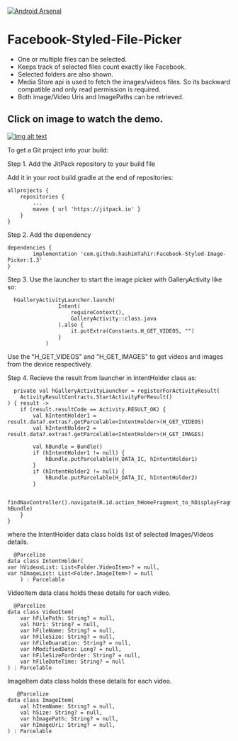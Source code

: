 
[![Android Arsenal]( https://img.shields.io/badge/Android%20Arsenal-Facebook--Styled--Image--Picker-green.svg?style=flat )]( https://android-arsenal.com/details/1/8383 )


# Facebook-Styled-File-Picker

- One or multiple files can be selected.
- Keeps track of selected files count exactly like Facebook.
- Selected folders are also shown.
- Media Store api is used to fetch the images/videos files. So its backward
  compatible and only read permission is required.
- Both image/Video Uris and ImagePaths can be retrieved.

## Click on image to watch the demo.
[![Img alt text](https://img.youtube.com/vi/4Q5ntomuck8/3.jpg)](https://www.youtube.com/watch?v=4Q5ntomuck8)



To get a Git project into your build:

Step 1. Add the JitPack repository to your build file

Add it in your root build.gradle at the end of repositories:

	allprojects {
		repositories {
			...
			maven { url 'https://jitpack.io' }
		}
	}

Step 2. Add the dependency

	dependencies {
	        implementation 'com.github.hashimTahir:Facebook-Styled-Image-Picker:1.3'
	}

Step 3. Use the launcher to start the image picker with GalleryActivity like so:

      hGalleryActivityLauncher.launch(
                    Intent(
                        requireContext(),
                        GalleryActivity::class.java
                    ).also {
                        it.putExtra(Constants.H_GET_VIDEOS, "")
                    }
                )

Use the "H_GET_VIDEOS" and "H_GET_IMAGES" to get videos and images from the device respectively.

Step 4. Recieve the result from launcher in IntentHolder class as:

	  private val hGalleryActivityLauncher = registerForActivityResult(
        ActivityResultContracts.StartActivityForResult()
    ) { result ->
        if (result.resultCode == Activity.RESULT_OK) {
            val hIntentHolder1 = result.data?.extras?.getParcelable<IntentHolder>(H_GET_VIDEOS)
            val hIntentHolder2 = result.data?.extras?.getParcelable<IntentHolder>(H_GET_IMAGES)

            val hBundle = Bundle()
            if (hIntentHolder1 != null) {
                hBundle.putParcelable(H_DATA_IC, hIntentHolder1)
            }
            if (hIntentHolder2 != null) {
                hBundle.putParcelable(H_DATA_IC, hIntentHolder2)
            }

            findNavController().navigate(R.id.action_hHomeFragment_to_hDisplayFragment, hBundle)
        }
    }

where the IntentHolder data class holds list of selected Images/Videos details.

      @Parcelize
    data class IntentHolder(
    var hVideosList: List<Folder.VideoItem>? = null,
    var hImageList: List<Folder.ImageItem>? = null  
        ) : Parcelable


VideoItem data class holds these details for each video.

      @Parcelize
    data class VideoItem(
        var hFilePath: String? = null,
        val hUri: String? = null,
        var hFileName: String? = null,
        var hFileSize: String? = null,
        var hFileDuaration: String? = null,
        var hModifiedDate: Long? = null,
        var hFileSizeForOrder: String? = null,
        var hFileDateTime: String? = null
    ) : Parcelable


ImageItem data class holds these details for each video.

       @Parcelize
    data class ImageItem(
        val hItemName: String? = null,
        val hSize: String? = null,
        var hImagePath: String? = null,
        var hImageUri: String? = null,
    ) : Parcelable



